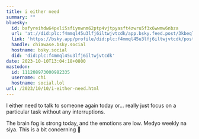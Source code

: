 ```yaml
---
title: i either need
summary: ""
bluesky:
  id: bafyreihdw64pxli5sfiynwnm62ptp4vjtpyasft4zwru5f3x6wwmw6nbza
  url: 'at://did:plc:f4mmql45u3lfj6iltwjvtcdk/app.bsky.feed.post/3kbeqlw7omn2h'
  link: 'https://bsky.app/profile/did:plc:f4mmql45u3lfj6iltwjvtcdk/post/3kbeqlw7omn2h'
  handle: chiawase.bsky.social
  hostname: bsky.social
  did: 'did:plc:f4mmql45u3lfj6iltwjvtcdk'
date: 2023-10-10T13:04:18+0800
mastodon:
  id: 111208973000982335
  username: chi
  hostname: social.lol
url: /2023/10/10/i-either-need.html
---
```


I either need to talk to someone again today or... really just focus on a particular task without any interruptions.

The brain fog is strong today, and the emotions are low. Medyo weekly na siya. This is a bit concerning 🫠

